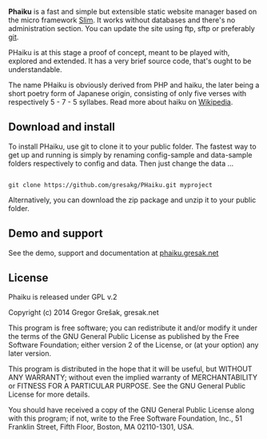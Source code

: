 __Phaiku__ is a fast and simple but extensible static website manager based on the 
micro framework [Slim](http://www.slimframework.com/). It works without databases 
and there's no administration section. You can update the site using ftp, sftp or 
preferably [git](http://git-scm.com/).

PHaiku is at this stage a proof of concept, meant to be played with, explored and 
extended. It has a very brief source code, that's ought to be understandable.

The name PHaiku is obviously derived from PHP and haiku, the later being a short 
poetry form of Japanese origin, consisting of only five verses with respectively 
5 - 7 - 5 syllabes. Read more about haiku on [Wikipedia](http://en.wikipedia.org/wiki/Haiku).

## Download and install

To install PHaiku, use git to clone it to your public folder. The fastest way to get
up and running is simply by renaming config-sample and data-sample folders respectively
to config and data.
Then just change the data ...

```

git clone https://github.com/gresakg/PHaiku.git myproject

```		
Alternatively, you can download the zip package and unzip it to your public folder.

## Demo and support

See the demo, support and documentation at [phaiku.gresak.net](http://phaiku.gresak.net)

## License

Phaiku is released under GPL v.2

Copyright (c) 2014 Gregor Grešak, gresak.net

This program is free software; you can redistribute it and/or
modify it under the terms of the GNU General Public License
as published by the Free Software Foundation; either version 2
of the License, or (at your option) any later version.

This program is distributed in the hope that it will be useful,
but WITHOUT ANY WARRANTY; without even the implied warranty of
MERCHANTABILITY or FITNESS FOR A PARTICULAR PURPOSE.  See the
GNU General Public License for more details.

You should have received a copy of the GNU General Public License
along with this program; if not, write to the Free Software
Foundation, Inc., 51 Franklin Street, Fifth Floor, Boston, MA  02110-1301, USA.